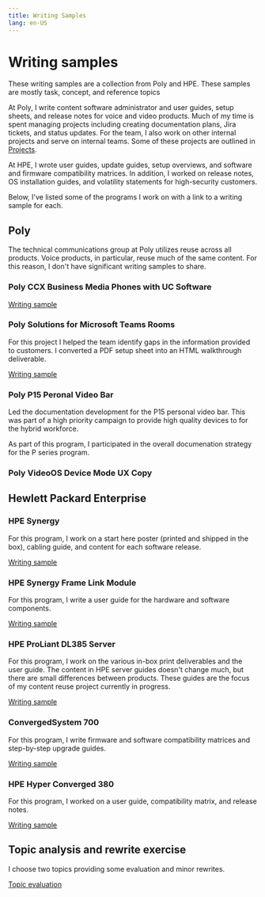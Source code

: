 ```yaml
---
title: Writing Samples
lang: en-US
---
```


# Writing samples

These writing samples are a collection from Poly and HPE. These samples are mostly task, concept, and reference topics

At Poly, I write content software administrator and user guides, setup sheets, and release notes for voice and video products. Much of my time is spent managing projects including creating documentation plans, Jira tickets, and status updates. For the team, I also work on other internal projects and serve on internal teams. Some of these projects are outlined in [Projects](projects.md).

At HPE, I wrote user guides, update guides, setup overviews, and software and firmware compatibility matrices. In addition, I worked on release notes, OS installation guides, and volatility statements for high-security customers.

Below, I've listed some of the programs I work on with a link to a writing sample for each.

## Poly

The technical communications group at Poly utilizes reuse across all products. Voice products, in particular, reuse much of the same content. For this reason, I don't have significant writing samples to share.

### Poly CCX Business Media Phones with UC Software

[Writing sample](poly-ccx.md)

### Poly Solutions for Microsoft Teams Rooms

For this project I helped the team identify gaps in the information provided to customers. I converted a PDF setup sheet into an HTML walkthrough deliverable.

[Writing sample](poly-mtr.md)

### Poly P15 Peronal Video Bar

Led the documentation development for the P15 personal video bar. This was part of a high priority campaign to provide high quality devices to for the hybrid workforce.

As part of this program, I participated in the overall documenation strategy for the P series program.

### Poly VideoOS Device Mode UX Copy

## Hewlett Packard Enterprise

### HPE Synergy

For this program, I work on a start here poster (printed and shipped in the box), cabling guide, and content for each software release.

[Writing sample](synergy.html)

### HPE Synergy Frame Link Module

For this program, I write a user guide for the hardware and software components.

[Writing sample](framelinkmodule.html)

### HPE ProLiant DL385 Server

For this program, I work on the various in-box print deliverables and the user guide. The content in HPE server guides doesn't change much, but there are small differences between products. These guides are the focus of my content reuse project currently in progress.

[Writing sample](HPEProLiantServers.html)

### ConvergedSystem 700

For this program, I write firmware and software compatibility matrices and step-by-step upgrade guides.

[Writing sample](cs700.html)

### HPE Hyper Converged 380

For this program, I worked on a user guide, compatibility matrix, and release notes.

[Writing sample](simplivity380.html)

## Topic analysis and rewrite exercise

I choose two topics providing some evaluation and minor rewrites.

[Topic evaluation](topicevaluation.html)
